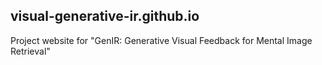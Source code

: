 ## visual-generative-ir.github.io
Project website for "GenIR: Generative Visual Feedback for Mental Image Retrieval"

